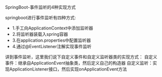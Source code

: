 SpringBoot-事件监听的4种实现方式

springboot进行事件监听有四种方式:

- 1.手工向ApplicationContext中添加监听器
- 2.将监听器装载入spring容器
- 3.在application.properties中配置监听器
- 4.通过@EventListener注解实现事件监听

讲到事件监听，这里我们说下自定义事件和自定义监听器类的实现方式：
自定义事件：继承自ApplicationEvent抽象类，然后定义自己的构造器
自定义监听：实现ApplicationListener<T>接口，然后实现onApplicationEvent方法

